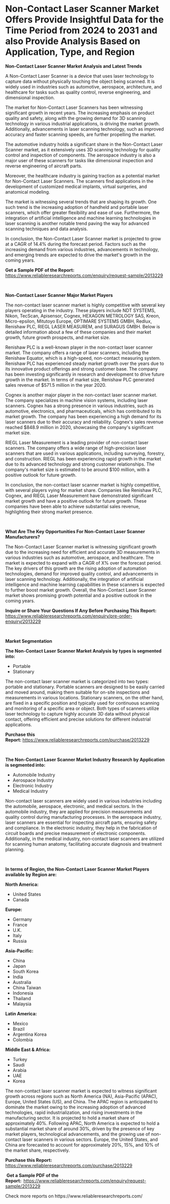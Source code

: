 <p><h1>Non-Contact Laser Scanner Market Offers Provide Insightful Data for the Time Period from 2024 to 2031 and also Provide Analysis Based on Application, Type, and Region</h1></p><p><strong>Non-Contact Laser Scanner Market Analysis and Latest Trends</strong></p>
<p><p>A Non-Contact Laser Scanner is a device that uses laser technology to capture data without physically touching the object being scanned. It is widely used in industries such as automotive, aerospace, architecture, and healthcare for tasks such as quality control, reverse engineering, and dimensional inspection.</p><p>The market for Non-Contact Laser Scanners has been witnessing significant growth in recent years. The increasing emphasis on product quality and safety, along with the growing demand for 3D scanning technology in various industrial applications, is driving the market growth. Additionally, advancements in laser scanning technology, such as improved accuracy and faster scanning speeds, are further propelling the market.</p><p>The automotive industry holds a significant share in the Non-Contact Laser Scanner market, as it extensively uses 3D scanning technology for quality control and inspection of components. The aerospace industry is also a major user of these scanners for tasks like dimensional inspection and reverse engineering of aircraft parts.</p><p>Moreover, the healthcare industry is gaining traction as a potential market for Non-Contact Laser Scanners. The scanners find applications in the development of customized medical implants, virtual surgeries, and anatomical modeling.</p><p>The market is witnessing several trends that are shaping its growth. One such trend is the increasing adoption of handheld and portable laser scanners, which offer greater flexibility and ease of use. Furthermore, the integration of artificial intelligence and machine learning technologies in laser scanning is another notable trend paving the way for advanced scanning techniques and data analysis.</p><p>In conclusion, the Non-Contact Laser Scanner market is projected to grow at a CAGR of 14.4% during the forecast period. Factors such as the increasing demand from various industries, advancements in technology, and emerging trends are expected to drive the market's growth in the coming years.</p></p>
<p><strong>Get a Sample PDF of the Report:&nbsp;</strong> <a href="https://www.reliableresearchreports.com/enquiry/request-sample/2013229">https://www.reliableresearchreports.com/enquiry/request-sample/2013229</a></p>
<p>&nbsp;</p>
<p><strong>Non-Contact Laser Scanner Major Market Players</strong></p>
<p><p>The non-contact laser scanner market is highly competitive with several key players operating in the industry. These players include NDT SYSTEMS, Nikon, TecScan, Apisensor, Cognex, HEXAGON METROLOGY SAS, Kreon, Micro-epsilon, Mitutoyo Europe, OPTIMARE SYSTEMS GMBH, Redlux, Renishaw PLC, RIEGL LASER MEASUREM, and SURAGUS GMBH. Below is detailed information about a few of these companies and their market growth, future growth prospects, and market size.</p><p>Renishaw PLC is a well-known player in the non-contact laser scanner market. The company offers a range of laser scanners, including the Renishaw Equator, which is a high-speed, non-contact measuring system. Renishaw PLC has experienced steady market growth over the years due to its innovative product offerings and strong customer base. The company has been investing significantly in research and development to drive future growth in the market. In terms of market size, Renishaw PLC generated sales revenue of $571.5 million in the year 2020.</p><p>Cognex is another major player in the non-contact laser scanner market. The company specializes in machine vision systems, including laser scanners. Cognex has a strong presence in various industries, such as automotive, electronics, and pharmaceuticals, which has contributed to its market growth. The company has been experiencing a high demand for its laser scanners due to their accuracy and reliability. Cognex's sales revenue reached $848.9 million in 2020, showcasing the company's significant market size.</p><p>RIEGL Laser Measurement is a leading provider of non-contact laser scanners. The company offers a wide range of high-precision laser scanners that are used in various applications, including surveying, forestry, and construction. RIEGL has been experiencing rapid growth in the market due to its advanced technology and strong customer relationships. The company's market size is estimated to be around $100 million, with a positive outlook for future growth.</p><p>In conclusion, the non-contact laser scanner market is highly competitive, with several players vying for market share. Companies like Renishaw PLC, Cognex, and RIEGL Laser Measurement have demonstrated significant market growth and have a positive outlook for future growth. These companies have been able to achieve substantial sales revenue, highlighting their strong market presence.</p></p>
<p>&nbsp;</p>
<p><strong>What Are The Key Opportunities For Non-Contact Laser Scanner Manufacturers?</strong></p>
<p><p>The Non-Contact Laser Scanner market is witnessing significant growth due to the increasing need for efficient and accurate 3D measurements in various industries such as automotive, aerospace, and healthcare. The market is expected to expand with a CAGR of X% over the forecast period. The key drivers of this growth are the rising adoption of automation technologies, demand for improved quality control, and advancements in laser scanning technology. Additionally, the integration of artificial intelligence and machine learning capabilities in these scanners is expected to further boost market growth. Overall, the Non-Contact Laser Scanner market shows promising growth potential and a positive outlook in the coming years.</p></p>
<p><strong>Inquire or Share Your Questions If Any Before Purchasing This Report:</strong> <a href="https://www.reliableresearchreports.com/enquiry/pre-order-enquiry/2013229">https://www.reliableresearchreports.com/enquiry/pre-order-enquiry/2013229</a></p>
<p>&nbsp;</p>
<p><strong>Market Segmentation</strong></p>
<p><strong>The Non-Contact Laser Scanner Market Analysis by types is segmented into:</strong></p>
<p><ul><li>Portable</li><li>Stationary</li></ul></p>
<p><p>The non-contact laser scanner market is categorized into two types: portable and stationary. Portable scanners are designed to be easily carried and moved around, making them suitable for on-site inspections and measurements in various locations. Stationary scanners, on the other hand, are fixed in a specific position and typically used for continuous scanning and monitoring of a specific area or object. Both types of scanners utilize laser technology to capture highly accurate 3D data without physical contact, offering efficient and precise solutions for different industrial applications.</p></p>
<p><strong>Purchase this Report:&nbsp;</strong><a href="https://www.reliableresearchreports.com/purchase/2013229">https://www.reliableresearchreports.com/purchase/2013229</a></p>
<p>&nbsp;</p>
<p><strong>The Non-Contact Laser Scanner Market Industry Research by Application is segmented into:</strong></p>
<p><ul><li>Automobile Industry</li><li>Aerospace Industry</li><li>Electronic Industry</li><li>Medical Industry</li></ul></p>
<p><p>Non-contact laser scanners are widely used in various industries including the automobile, aerospace, electronic, and medical sectors. In the automobile industry, they are applied for precision measurements and quality control during manufacturing processes. In the aerospace industry, laser scanners are essential for inspecting aircraft parts, ensuring safety and compliance. In the electronic industry, they help in the fabrication of circuit boards and precise measurement of electronic components. Additionally, in the medical industry, non-contact laser scanners are utilized for scanning human anatomy, facilitating accurate diagnosis and treatment planning.</p></p>
<p>&nbsp;</p>
<p><strong>In terms of Region, the Non-Contact Laser Scanner Market Players available by Region are:</strong></p>
<p>
    <p> <strong> North America: </strong>
        <ul>
            <li>United States</li>
            <li>Canada</li>
        </ul>
        </p> 
    <p> <strong> Europe: </strong>
        <ul>
            <li>Germany</li>
            <li>France</li>
            <li>U.K.</li>
            <li>Italy</li>
            <li>Russia</li>
        </ul>
        </p> 
    <p> <strong> Asia-Pacific: </strong>
        <ul>
            <li>China</li>
            <li>Japan</li>
            <li>South Korea</li>
            <li>India</li>
            <li>Australia</li>
            <li>China Taiwan</li>
            <li>Indonesia</li>
            <li>Thailand</li>
            <li>Malaysia</li>
        </ul>
        </p> 
    <p> <strong> Latin America: </strong>
        <ul>
            <li>Mexico</li>
            <li>Brazil</li>
            <li>Argentina Korea</li>
            <li>Colombia</li>
        </ul>
        </p> 
    <p> <strong> Middle East & Africa: </strong>
        <ul>
            <li>Turkey</li>
            <li>Saudi</li>
            <li>Arabia</li>
            <li>UAE</li>
            <li>Korea</li>
        </ul>
    </p>
    </p>
<p><p>The non-contact laser scanner market is expected to witness significant growth across regions such as North America (NA), Asia-Pacific (APAC), Europe, United States (US), and China. The APAC region is anticipated to dominate the market owing to the increasing adoption of advanced technologies, rapid industrialization, and rising investments in the manufacturing sector. It is projected to hold a market share of approximately 40%. Following APAC, North America is expected to hold a substantial market share of around 30%, driven by the presence of key market players, technological advancements, and the growing use of non-contact laser scanners in various sectors. Europe, the United States, and China are forecasted to account for approximately 20%, 15%, and 10% of the market share, respectively.</p></p>
<p><strong>Purchase this Report: </strong><a href="https://www.reliableresearchreports.com/purchase/2013229">https://www.reliableresearchreports.com/purchase/2013229</a></p>
<p>&nbsp;<strong>Get a Sample PDF of the Report:&nbsp;&nbsp;</strong><a href="https://www.reliableresearchreports.com/enquiry/request-sample/2013229">https://www.reliableresearchreports.com/enquiry/request-sample/2013229</a></p>
<p><strong></strong></p>
<p>Check more reports on https://www.reliableresearchreports.com/</p>